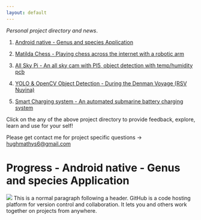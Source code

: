 ```yaml
---
layout: default
---
```


_Personal project directory and news_.

1. [Android native - Genus and species Application](./Android_Native_App.html)

2. [Matilda Chess - Playing chess across the internet with a robotic arm](./Matilda_Chess.html)

3. [All Sky Pi - An all sky cam with PI5, object detection with temp/humidity pcb](./All_Sky_Pi5.html)

4. [YOLO & OpenCV Object Detection - During the Denman Voyage (RSV Nuyina)](./YOLO_tracking.html)

4. [Smart Charging system - An automated submarine battery charging system](./Smart_Charger.html)

Click on the any of the above project directory to provide feedback, explore, learn and use for your self!

Please get contact me for project specific questions -> hughmathys6@gmail.com

# Progress - Android native - Genus and species Application
<img src="https://github.com/user-attachments/assets/b0cd27e6-b08c-46fa-884b-1eb9949c0c90" width="250" />
This is a normal paragraph following a header. GitHub is a code hosting platform for version control and collaboration. It lets you and others work together on projects from anywhere.
<html>
<head>
    <title>My GitHub Pages</title>
    <style>
        .btn-github {
            padding: 10px 20px;
            font-size: 16px;
            cursor: pointer;
            background-color: #333;
            color: white;
            text-decoration: none;
            border: none;
            display: inline-block;
        }

        .btn-github:hover {
            background-color: #555;
        }

        .icon {
            margin-right: 5px;
        }
    </style>
</head>
<body>
    <!-- GitHub link button -->
    <a href="https://github.com/hughsLab/plant-classification" class="btn btn-github">
        <span class="icon"></span>Visit My GitHub Repository
    </a>
</body>
</html>

# Progress - Matilda Chess - Playing chess across the internet with a robotic arm
<img src="https://github.com/user-attachments/assets/9093c39c-3aeb-4760-bead-17b0a86b5c7f" width="250">

1. All items have been procured.
2. A repository has been solected based on hardware requiments and amended for sensor.
3. Sensor has been designed and orded from JLPCB!
4. Test network and upload images!
5. Creat remote network capability.
<html>
<head>
    <title>My GitHub Pages</title>
    <style>
        .btn-github {
            padding: 10px 20px;
            font-size: 16px;
            cursor: pointer;
            background-color: #333;
            color: white;
            text-decoration: none;
            border: none;
            display: inline-block;
        }

        .btn-github:hover {
            background-color: #555;
        }

        .icon {
            margin-right: 5px;
        }
    </style>
</head>
<body>
    <!-- GitHub link button -->
    <a href="https://github.com/hughsLab/Matilda---Robotic-Chess-accross-the-internet-" class="btn btn-github">
        <span class="icon"></span>Visit My GitHub Repository
    </a>
</body>
</html>
# Progress - All Sky Pi - An all sky cam with PI5, object detection with temp/humidity pcb

1. All items have been procured.
2. A repository has been solected based on hardware requiments and amended for sensor.
3. Sensor has been designed and orded from JLPCB!
4. Test network and upload images!
5. Creat remote network capability.


<img src="./assets/images/night_sky.png" alt="Night Sky" width="250" />

<html>
<head>
    <title>My GitHub Pages</title>
    <style>
        .btn-github {
            padding: 10px 20px;
            font-size: 16px;
            cursor: pointer;
            background-color: #333;
            color: white;
            text-decoration: none;
            border: none;
            display: inline-block;
        }

        .btn-github:hover {
            background-color: #555;
        }

        .icon {
            margin-right: 5px;
        }
    </style>
</head>
<body>
    <!-- GitHub link button -->
    <a href="https://github.com/hughsLab/All-Sky-pi5-with-SHT31-Sensor" class="btn btn-github">
        <span class="icon"></span>Visit My GitHub Repository
    </a>
</body>
</html>
# Progress - YOLO & OpenCV Object Detection - During the Denman Voyage (RSV Nuyina)

This Project is complete!
Please find the repository below and view the page above.

I hope to combine this project with the Allsky camera in the futuer.


<img src="https://raw.githubusercontent.com/hughsLab/my-github-page/main/assets/film/ship_fun.gif" alt="Ship Fun GIF" width="300" height="300" />



<html>
<head>
    <title>My GitHub Pages</title>
    <style>
        .btn-github {
            padding: 10px 20px;
            font-size: 16px;
            cursor: pointer;
            background-color: #333;
            color: white;
            text-decoration: none;
            border: none;
            display: inline-block;
        }

        .btn-github:hover {
            background-color: #555;
        }

        .icon {
            margin-right: 5px;
        }
    </style>
</head>
<body>
    <!-- GitHub link button -->
    <a href="https://github.com/hughsLab/Denman-Voyage-YOLO-Detection" class="btn btn-github">
        <span class="icon"></span>Visit My GitHub Repository
    </a>
</body>
</html>





# Progress - Smart Charging system
This Project is complete. 
Please find the repository 
<!DOCTYPE html>
<html>
<head>
    <title>My GitHub Pages</title>
    <style>
        .btn-github {
            padding: 10px 20px;
            font-size: 16px;
            cursor: pointer;
            background-color: #333;
            color: white;
            text-decoration: none;
            border: none;
            display: inline-block;
        }

        .btn-github:hover {
            background-color: #555;
        }

        .icon {
            margin-right: 5px;
        }
    </style>
</head>
<body>
    <!-- GitHub link button -->
    <a href="https://github.com/hughsLab/Linux-GUI-Driver-and-Server-Socket" class="btn btn-github">
        <span class="icon"></span>Visit My GitHub Repository
    </a>
</body>
</html>

<img src="https://raw.githubusercontent.com/Chessdog68/my-github-page/main/assets/images/smartcharger_discharger.png" alt="Smart Charger Discharger" width="350" />





![Octocat](https://github.githubassets.com/images/icons/emoji/octocat.png)
 Page Written by: Hugh Mathys
 Last updated - 4/4/2025



